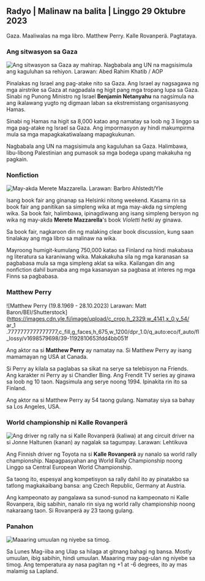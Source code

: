 ## Radyo \| Malinaw na balita \| Linggo 29 Oktubre 2023

Gaza. Maaliwalas na mga libro. Matthew Perry. Kalle Rovanperä. Pagtataya.

### Ang sitwasyon sa Gaza

![Ang sitwasyon sa Gaza ay mahirap. Nagbabala ang UN na magsisimula ang kaguluhan sa rehiyon. Larawan: Abed Rahim Khatib / AOP](https://images.cdn.yle.fi/image/upload/c_crop,h_3780,w_6720,x_0,y_700/ar_1.7777777777777777,c_fill,g_faces,h_6105,w_pr_2./q_auto:eco/f_auto/fl_lossy/v1698587757/39-1192921653e641fc4a70)

Pinalakas ng Israel ang pag-atake nito sa Gaza. Ang Israel ay nagsagawa ng mga airstrike sa Gaza at nagpadala ng higit pang mga tropang lupa sa Gaza. Sinabi ng Punong Ministro ng Israel **Benjamin Netanyahu** na nagsimula na ang ikalawang yugto ng digmaan laban sa ekstremistang organisasyong Hamas.

Sinabi ng Hamas na higit sa 8,000 katao ang namatay sa loob ng 3 linggo sa mga pag-atake ng Israel sa Gaza. Ang impormasyon ay hindi makumpirma mula sa mga mapagkakatiwalaang mapagkukunan.

Nagbabala ang UN na magsisimula ang kaguluhan sa Gaza. Halimbawa, libu-libong Palestinian ang pumasok sa mga bodega upang makakuha ng pagkain.

### Nonfiction

![May-akda Merete Mazzarella. Larawan: Barbro Ahlstedt/Yle](https://images.cdn.yle.fi/image/upload/c_crop,h_3159,w_5616,x_0,y_0/ar_1.7777777777777777,c_fill,g_faces,h_675/w_pr_1200.q_auto:eco/f_auto/fl_lossy/v1620995152/39-806292609e6be113e02)

Isang book fair ang ginanap sa Helsinki nitong weekend. Kasama rin sa book fair ang panitikan sa simpleng wika at mga may-akda ng simpleng wika. Sa book fair, halimbawa, ipinagdiwang ang isang simpleng bersyon ng wika ng may-akda **Merete Mazzarella**'s book *Violetti hetki* ay ginawa.

Sa book fair, nagkaroon din ng malaking clear book discussion, kung saan tinalakay ang mga libro sa malinaw na wika.

Mayroong humigit-kumulang 750,000 katao sa Finland na hindi makabasa ng literatura sa karaniwang wika. Makakakuha sila ng mga karanasan sa pagbabasa mula sa mga simpleng aklat sa wika. Kailangan din ang nonfiction dahil bumaba ang mga kasanayan sa pagbasa at interes ng mga Finns sa pagbabasa.

### Matthew Perry

![Matthew Perry (19.8.1969 - 28.10.2023) Larawan: Matt Baron/BEI/Shutterstock](https://images.cdn.yle.fi/image/upload/c_crop,h_2329,w_4141,x_0,y_54/ ar_1 .7777777777777777,c_fill,g_faces,h_675,w_1200/dpr_1.0/q_auto:eco/f_auto/fl_lossy/v1698579698/39-1192810653fdd4bb051f

Ang aktor na si **Matthew Perry** ay namatay na. Si Matthew Perry ay isang mamamayan ng USA at Canada.

Si Perry ay kilala sa paglabas sa sikat na serye sa telebisyon na Friends. Ang karakter ni Perry ay si Chandler Bing. Ang Frendit TV series ay ginawa sa loob ng 10 taon. Nagsimula ang serye noong 1994. Ipinakita rin ito sa Finland.

Ang aktor na si Matthew Perry ay 54 taong gulang. Namatay siya sa bahay sa Los Angeles, USA.

### World championship ni Kalle Rovanperä

![Ang driver ng rally na si Kalle Rovanperä (kaliwa) at ang circuit driver na si Jonne Haltunen (kanan) ay nagalak sa tagumpay. Larawan: Lehtikuva](https://images.cdn.yle.fi/image/upload/c_crop,h_2406,w_4278,x_0,y_445/ar_1.777777777777777,c_fill,g_faces,h_675,w_1200/dqpr_au.0/dq/f_auto/fl_lossy/v1698587806/39-1192922653e645d852bc)

Ang Finnish driver ng Toyota na si **Kalle Rovanperä** ay nanalo sa world rally championship. Napagpasyahan ang World Rally Championship noong Linggo sa Central European World Championship.

Sa taong ito, espesyal ang kompetisyon sa rally dahil ito ay pinatakbo sa tatlong magkakaibang bansa: ang Czech Republic, Germany at Austria.

Ang kampeonato ay pangalawa sa sunod-sunod na kampeonato ni Kalle Rovanpera, ibig sabihin, nanalo rin siya ng world rally championship noong nakaraang taon. Si Rovanperä ay 23 taong gulang.

### Panahon

![Maaaring umuulan ng niyebe sa timog.](https://images.cdn.yle.fi/image/upload/c_crop,h_1080,w_1919,x_0,y_0/ar_1.7777777777777777,c_fill,g_faces,h_670,w_1/dpr_1.0/q_auto:eco/f_auto/fl_lossy/v1698594490/39-1192967653e7ea05e07b)

Sa Lunes Mag-iiba ang Ulap sa hilaga at gitnang bahagi ng bansa. Mostly umuulan, ibig sabihin, hindi umuulan. Maaaring may pag-ulan ng niyebe sa timog. Ang temperatura ay nasa pagitan ng +1 at -6 degrees, ito ay mas malamig sa Lapland.